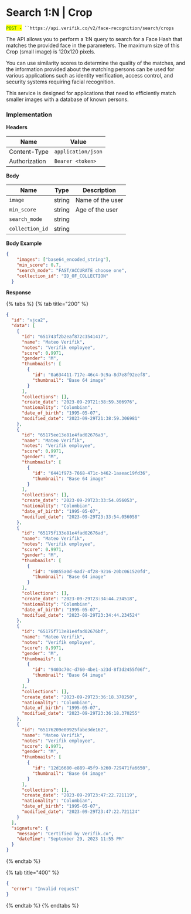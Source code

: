 # Search 1:N | Crop

<mark style="color:green;">`POST -`</mark>` ``https://api.verifik.co/v2/face-recognition/search/crops`

The API allows you to perform a 1:N query to search for a Face Hash that matches the provided face in the parameters. The maximum size of this Crop (small image) is 120x120 pixels.

You can use similarity scores to determine the quality of the matches, and the information provided about the matching persons can be used for various applications such as identity verification, access control, and security systems requiring facial recognition.

This service is designed for applications that need to efficiently match smaller images with a database of known persons.

### Implementation

**Headers**

| Name          | Value              |
| ------------- | ------------------ |
| Content-Type  | `application/json` |
| Authorization | `Bearer <token>`   |

**Body**

| Name            | Type   | Description      |
| --------------- | ------ | ---------------- |
| `image`         | string | Name of the user |
| `min_score`     | string | Age of the user  |
| `search_mode`   | string |                  |
| `collection_id` | string |                  |

**Body Example**

```json
{
    "images": ["base64_encoded_string"],
    "min_score": 0.7,
    "search_mode": "FAST/ACCURATE choose one",
    "collection_id": "ID_OF_COLLECTION"
  }
```

**Response**

{% tabs %}
{% tab title="200" %}

```json
{
  "id": "vjca2",
  "data": [
    {
      "id": "651743f2b2eaf872c3541417",
      "name": "Mateo Verifik",
      "notes": "Verifik employee",
      "score": 0.9971,
      "gender": "M",
      "thumbnails": [
        {
          "id": "0a634411-717e-46c4-9c9a-8d7e8f92eef8",
          "thumbnail": "Base 64 image"
        }
      ],
      "collections": [],
      "create_date": "2023-09-29T21:38:59.306976",
      "nationality": "Colombian",
      "date_of_birth": "1995-05-07",
      "modified_date": "2023-09-29T21:38:59.306981"
    },
    {
      "id": "65175ee13e81e4fad02676a3",
      "name": "Mateo Verifik",
      "notes": "Verifik employee",
      "score": 0.9971,
      "gender": "M",
      "thumbnails": [
        {
          "id": "6441f973-7668-471c-b462-1aaeac19fd36",
          "thumbnail": "Base 64 image"
        }
      ],
      "collections": [],
      "create_date": "2023-09-29T23:33:54.056053",
      "nationality": "Colombian",
      "date_of_birth": "1995-05-07",
      "modified_date": "2023-09-29T23:33:54.056058"
    },
    {
      "id": "65175f133e81e4fad02676ad",
      "name": "Mateo Verifik",
      "notes": "Verifik employee",
      "score": 0.9971,
      "gender": "M",
      "thumbnails": [
        {
          "id": "60855a0d-6ad7-4f28-9216-20bc061520fd",
          "thumbnail": "Base 64 image"
        }
      ],
      "collections": [],
      "create_date": "2023-09-29T23:34:44.234518",
      "nationality": "Colombian",
      "date_of_birth": "1995-05-07",
      "modified_date": "2023-09-29T23:34:44.234524"
    },
    {
      "id": "65175f713e81e4fad02676bf",
      "name": "Mateo Verifik",
      "notes": "Verifik employee",
      "score": 0.9971,
      "gender": "M",
      "thumbnails": [
        {
          "id": "9403c70c-d760-4be1-a23d-8f3d2455f06f",
          "thumbnail": "Base 64 image"
        }
      ],
      "collections": [],
      "create_date": "2023-09-29T23:36:18.370250",
      "nationality": "Colombian",
      "date_of_birth": "1995-05-07",
      "modified_date": "2023-09-29T23:36:18.370255"
    },
    {
      "id": "65176209e09925fabe3de162",
      "name": "Mateo Verifik",
      "notes": "Verifik employee",
      "score": 0.9971,
      "gender": "M",
      "thumbnails": [
        {
          "id": "12d16680-e889-45f9-b260-729471fa6650",
          "thumbnail": "Base 64 image"
        }
      ],
      "collections": [],
      "create_date": "2023-09-29T23:47:22.721119",
      "nationality": "Colombian",
      "date_of_birth": "1995-05-07",
      "modified_date": "2023-09-29T23:47:22.721124"
    }
  ],
  "signature": {
    "message": "Certified by Verifik.co",
    "dateTime": "September 29, 2023 11:55 PM"
  }
}
```

{% endtab %}

{% tab title="400" %}

```json
{
  "error": "Invalid request"
}
```

{% endtab %}
{% endtabs %}

